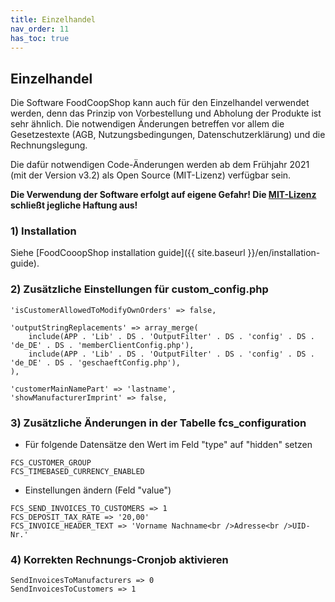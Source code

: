 ```yaml
---
title: Einzelhandel
nav_order: 11
has_toc: true
---
```


## Einzelhandel

Die Software FoodCoopShop kann auch für den Einzelhandel verwendet werden, denn das Prinzip von Vorbestellung und Abholung der Produkte ist sehr ähnlich. Die notwendigen Änderungen betreffen vor allem die Gesetzestexte (AGB, Nutzungsbedingungen, Datenschutzerklärung) und die Rechnungslegung.

Die dafür notwendigen Code-Änderungen werden ab dem Frühjahr 2021 (mit der Version v3.2) als Open Source (MIT-Lizenz) verfügbar sein.

**Die Verwendung der Software erfolgt auf eigene Gefahr! Die [MIT-Lizenz]({{site.repo_url}}/blob/develop/LICENSE) schließt jegliche Haftung aus!**


### 1) Installation

Siehe [FoodCooopShop installation guide]({{ site.baseurl }}/en/installation-guide).

### 2) Zusätzliche Einstellungen für custom_config.php

```
'isCustomerAllowedToModifyOwnOrders' => false,

'outputStringReplacements' => array_merge(
    include(APP . 'Lib' . DS . 'OutputFilter' . DS . 'config' . DS . 'de_DE' . DS . 'memberClientConfig.php'),
    include(APP . 'Lib' . DS . 'OutputFilter' . DS . 'config' . DS . 'de_DE' . DS . 'geschaeftConfig.php'),
),

'customerMainNamePart' => 'lastname',
'showManufacturerImprint' => false,
```

### 3) Zusätzliche Änderungen in der Tabelle fcs_configuration

* Für folgende Datensätze den Wert im Feld "type" auf "hidden" setzen

```
FCS_CUSTOMER_GROUP
FCS_TIMEBASED_CURRENCY_ENABLED
```

* Einstellungen ändern (Feld "value")

```
FCS_SEND_INVOICES_TO_CUSTOMERS => 1
FCS_DEPOSIT_TAX_RATE => '20,00'
FCS_INVOICE_HEADER_TEXT => 'Vorname Nachname<br />Adresse<br />UID-Nr.'
```

### 4) Korrekten Rechnungs-Cronjob aktivieren
```
SendInvoicesToManufacturers => 0
SendInvoicesToCustomers => 1
```
